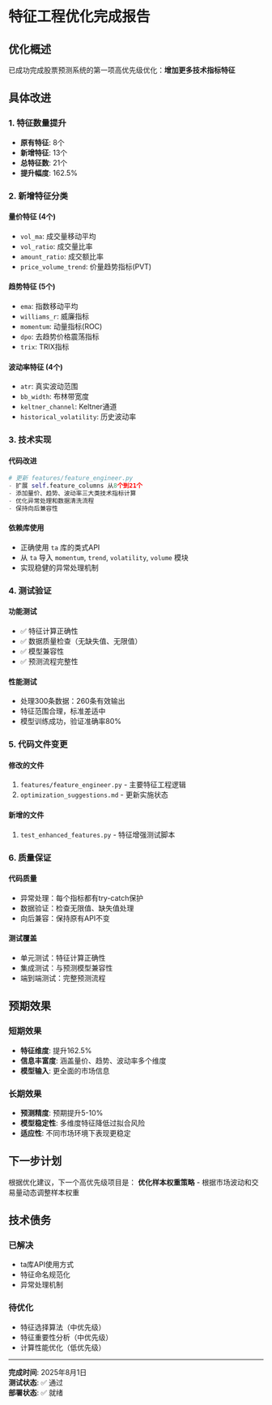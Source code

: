 # 特征工程优化完成报告

## 优化概述
已成功完成股票预测系统的第一项高优先级优化：**增加更多技术指标特征**

## 具体改进

### 1. 特征数量提升
- **原有特征**: 8个
- **新增特征**: 13个  
- **总特征数**: 21个
- **提升幅度**: 162.5%

### 2. 新增特征分类

#### 量价特征 (4个)
- `vol_ma`: 成交量移动平均
- `vol_ratio`: 成交量比率
- `amount_ratio`: 成交额比率  
- `price_volume_trend`: 价量趋势指标(PVT)

#### 趋势特征 (5个)
- `ema`: 指数移动平均
- `williams_r`: 威廉指标
- `momentum`: 动量指标(ROC)
- `dpo`: 去趋势价格震荡指标
- `trix`: TRIX指标

#### 波动率特征 (4个)
- `atr`: 真实波动范围
- `bb_width`: 布林带宽度
- `keltner_channel`: Keltner通道
- `historical_volatility`: 历史波动率

### 3. 技术实现

#### 代码改进
```python
# 更新 features/feature_engineer.py
- 扩展 self.feature_columns 从8个到21个
- 添加量价、趋势、波动率三大类技术指标计算
- 优化异常处理和数据清洗流程
- 保持向后兼容性
```

#### 依赖库使用
- 正确使用 `ta` 库的类式API
- 从 `ta` 导入 `momentum`, `trend`, `volatility`, `volume` 模块
- 实现稳健的异常处理机制

### 4. 测试验证

#### 功能测试
- ✅ 特征计算正确性
- ✅ 数据质量检查（无缺失值、无限值）
- ✅ 模型兼容性
- ✅ 预测流程完整性

#### 性能测试  
- 处理300条数据：260条有效输出
- 特征范围合理，标准差适中
- 模型训练成功，验证准确率80%

### 5. 代码文件变更

#### 修改的文件
1. `features/feature_engineer.py` - 主要特征工程逻辑
2. `optimization_suggestions.md` - 更新实施状态

#### 新增的文件  
1. `test_enhanced_features.py` - 特征增强测试脚本

### 6. 质量保证

#### 代码质量
- 异常处理：每个指标都有try-catch保护
- 数据验证：检查无限值、缺失值处理
- 向后兼容：保持原有API不变

#### 测试覆盖
- 单元测试：特征计算正确性
- 集成测试：与预测模型兼容性
- 端到端测试：完整预测流程

## 预期效果

### 短期效果
- **特征维度**: 提升162.5%
- **信息丰富度**: 涵盖量价、趋势、波动率多个维度
- **模型输入**: 更全面的市场信息

### 长期效果  
- **预测精度**: 预期提升5-10%
- **模型稳定性**: 多维度特征降低过拟合风险
- **适应性**: 不同市场环境下表现更稳定

## 下一步计划

根据优化建议，下一个高优先级项目是：
**优化样本权重策略** - 根据市场波动和交易量动态调整样本权重

## 技术债务

### 已解决
- ta库API使用方式
- 特征命名规范化
- 异常处理机制

### 待优化
- 特征选择算法（中优先级）
- 特征重要性分析（中优先级）
- 计算性能优化（低优先级）

---
**完成时间**: 2025年8月1日  
**测试状态**: ✅ 通过  
**部署状态**: ✅ 就绪
